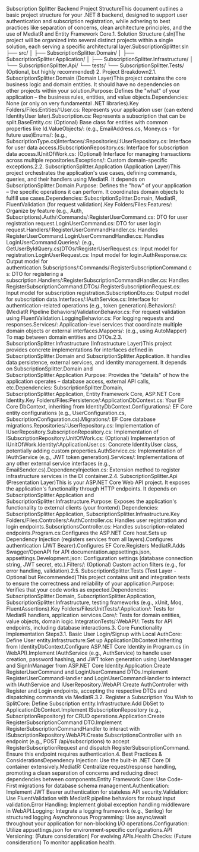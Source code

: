 Subscription Splitter Backend Project StructureThis document outlines a basic project structure for your .NET 8 backend, designed to support user authentication and subscription registration, while adhering to best practices like separation of concerns, clean architecture principles, and the use of MediatR and Entity Framework Core.1. Solution Structure (.sln)The project will be organized into several distinct projects within a single solution, each serving a specific architectural layer.SubscriptionSplitter.sln
├── src/
│   ├── SubscriptionSplitter.Domain/
│   ├── SubscriptionSplitter.Application/
│   ├── SubscriptionSplitter.Infrastructure/
│   └── SubscriptionSplitter.Api/
└── tests/
    └── SubscriptionSplitter.Tests/ (Optional, but highly recommended)
2. Project Breakdown2.1. SubscriptionSplitter.Domain (Domain Layer)This project contains the core business logic and domain entities. It should have no dependencies on other projects within your solution.Purpose: Defines the "what" of your application – the business rules, entities, and value objects.Dependencies: None (or only on very fundamental .NET libraries).Key Folders/Files:Entities/:User.cs: Represents your application user (can extend IdentityUser later).Subscription.cs: Represents a subscription that can be split.BaseEntity.cs: (Optional) Base class for entities with common properties like Id.ValueObjects/: (e.g., EmailAddress.cs, Money.cs - for future use)Enums/: (e.g., SubscriptionType.cs)Interfaces/:Repositories/:IUserRepository.cs: Interface for user data access.ISubscriptionRepository.cs: Interface for subscription data access.IUnitOfWork.cs: (Optional) Interface for managing transactions across multiple repositories.Exceptions/: Custom domain-specific exceptions.2.2. SubscriptionSplitter.Application (Application Layer)This project orchestrates the application's use cases, defining commands, queries, and their handlers using MediatR. It depends on SubscriptionSplitter.Domain.Purpose: Defines the "how" of your application – the specific operations it can perform. It coordinates domain objects to fulfill use cases.Dependencies: SubscriptionSplitter.Domain, MediatR, FluentValidation (for request validation).Key Folders/Files:Features/: Organize by feature (e.g., Auth, Subscriptions).Auth/:Commands/:RegisterUserCommand.cs: DTO for user registration request.LoginUserCommand.cs: DTO for user login request.Handlers/:RegisterUserCommandHandler.cs: Handles RegisterUserCommand.LoginUserCommandHandler.cs: Handles LoginUserCommand.Queries/: (e.g., GetUserByIdQuery.cs)DTOs/:RegisterUserRequest.cs: Input model for registration.LoginUserRequest.cs: Input model for login.AuthResponse.cs: Output model for authentication.Subscriptions/:Commands/:RegisterSubscriptionCommand.cs: DTO for registering a subscription.Handlers/:RegisterSubscriptionCommandHandler.cs: Handles RegisterSubscriptionCommand.DTOs/:RegisterSubscriptionRequest.cs: Input model for subscription registration.SubscriptionDto.cs: Output model for subscription data.Interfaces/:IAuthService.cs: Interface for authentication-related operations (e.g., token generation).Behaviors/: (MediatR Pipeline Behaviors)ValidationBehavior.cs: For request validation using FluentValidation.LoggingBehavior.cs: For logging requests and responses.Services/: Application-level services that coordinate multiple domain objects or external interfaces.Mappers/: (e.g., using AutoMapper) To map between domain entities and DTOs.2.3. SubscriptionSplitter.Infrastructure (Infrastructure Layer)This project provides concrete implementations for interfaces defined in SubscriptionSplitter.Domain and SubscriptionSplitter.Application. It handles data persistence, external services, and identity management. It depends on SubscriptionSplitter.Domain and SubscriptionSplitter.Application.Purpose: Provides the "details" of how the application operates – database access, external API calls, etc.Dependencies: SubscriptionSplitter.Domain, SubscriptionSplitter.Application, Entity Framework Core, ASP.NET Core Identity.Key Folders/Files:Persistence/:ApplicationDbContext.cs: Your EF Core DbContext, inheriting from IdentityDbContext.Configurations/: EF Core entity configurations (e.g., UserConfiguration.cs, SubscriptionConfiguration.cs).Migrations/: EF Core database migrations.Repositories/:UserRepository.cs: Implementation of IUserRepository.SubscriptionRepository.cs: Implementation of ISubscriptionRepository.UnitOfWork.cs: (Optional) Implementation of IUnitOfWork.Identity/:ApplicationUser.cs: Concrete IdentityUser class, potentially adding custom properties.AuthService.cs: Implementation of IAuthService (e.g., JWT token generation).Services/: Implementations of any other external service interfaces (e.g., EmailSender.cs).DependencyInjection.cs: Extension method to register infrastructure services in the DI container.2.4. SubscriptionSplitter.Api (Presentation Layer)This is your ASP.NET Core Web API project. It exposes the application's functionality through HTTP endpoints. It depends on SubscriptionSplitter.Application and SubscriptionSplitter.Infrastructure.Purpose: Exposes the application's functionality to external clients (your frontend).Dependencies: SubscriptionSplitter.Application, SubscriptionSplitter.Infrastructure.Key Folders/Files:Controllers/:AuthController.cs: Handles user registration and login endpoints.SubscriptionsController.cs: Handles subscription-related endpoints.Program.cs:Configures the ASP.NET Core host.Sets up Dependency Injection (registers services from all layers).Configures authentication (JWT Bearer).Configures EF Core.Registers MediatR.Adds Swagger/OpenAPI for API documentation.appsettings.json, appsettings.Development.json: Configuration settings (database connection string, JWT secret, etc.).Filters/: (Optional) Custom action filters (e.g., for error handling, validation).2.5. SubscriptionSplitter.Tests (Test Layer - Optional but Recommended)This project contains unit and integration tests to ensure the correctness and reliability of your application.Purpose: Verifies that your code works as expected.Dependencies: SubscriptionSplitter.Domain, SubscriptionSplitter.Application, SubscriptionSplitter.Infrastructure, testing frameworks (e.g., xUnit, Moq, FluentAssertions).Key Folders/Files:UnitTests/:Application/: Tests for MediatR handlers, application services.Core/: Tests for domain entities, value objects, domain logic.IntegrationTests/:WebAPI/: Tests for API endpoints, including database interactions.3. Core Functionality Implementation Steps3.1. Basic User Login/Signup with Local AuthCore: Define User entity.Infrastructure:Set up ApplicationDbContext inheriting from IdentityDbContext<ApplicationUser>.Configure ASP.NET Core Identity in Program.cs (in WebAPI).Implement IAuthService (e.g., AuthService) to handle user creation, password hashing, and JWT token generation using UserManager and SignInManager from ASP.NET Core Identity.Application:Create RegisterUserCommand and LoginUserCommand DTOs.Implement RegisterUserCommandHandler and LoginUserCommandHandler to interact with IAuthService and IUserRepository.WebAPI:Create AuthController with Register and Login endpoints, accepting the respective DTOs and dispatching commands via MediatR.3.2. Register a Subscription You Wish to SplitCore: Define Subscription entity.Infrastructure:Add DbSet<Subscription> to ApplicationDbContext.Implement ISubscriptionRepository (e.g., SubscriptionRepository) for CRUD operations.Application:Create RegisterSubscriptionCommand DTO.Implement RegisterSubscriptionCommandHandler to interact with ISubscriptionRepository.WebAPI:Create SubscriptionsController with an endpoint (e.g., POST /api/subscriptions) to accept RegisterSubscriptionRequest and dispatch RegisterSubscriptionCommand. Ensure this endpoint requires authentication.4. Best Practices & ConsiderationsDependency Injection: Use the built-in .NET Core DI container extensively.MediatR: Centralize request/response handling, promoting a clean separation of concerns and reducing direct dependencies between components.Entity Framework Core: Use Code-First migrations for database schema management.Authentication: Implement JWT Bearer authentication for stateless API security.Validation: Use FluentValidation with MediatR pipeline behaviors for robust input validation.Error Handling: Implement global exception handling middleware in WebAPI.Logging: Integrate a logging framework (e.g., Serilog) for structured logging.Asynchronous Programming: Use async/await throughout your application for non-blocking I/O operations.Configuration: Utilize appsettings.json for environment-specific configurations.API Versioning: (Future consideration) For evolving APIs.Health Checks: (Future consideration) To monitor application health.
